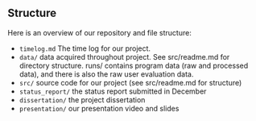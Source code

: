## Structure
Here is an overview of our repository and file structure:

* `timelog.md` The time log for our project.
* `data/` data acquired throughout project. See src/readme.md for directory structure. runs/ contains program data (raw and processed data), and there is also the raw user evaluation data.
* `src/` source code for our project (see src/readme.md for structure)
* `status_report/` the status report submitted in December
* `dissertation/` the project dissertation
* `presentation/` our presentation video and slides


